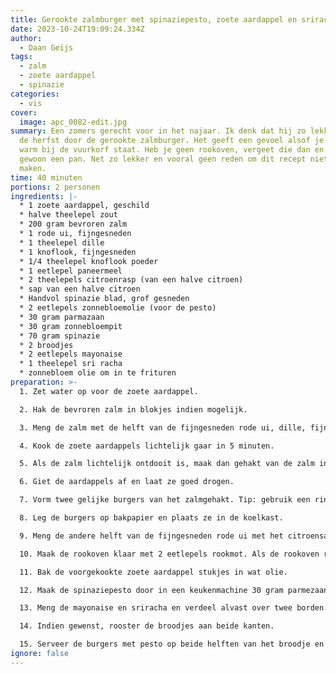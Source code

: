 ```yaml
---
title: Gerookte zalmburger met spinaziepesto, zoete aardappel en sriracha mayonaise
date: 2023-10-24T19:09:24.334Z
author:
  - Daan Geijs
tags:
  - zalm
  - zoete aardappel
  - spinazie
categories:
  - vis
cover:
  image: apc_0082-edit.jpg
summary: Een zomers gerecht voor in het najaar. Ik denk dat hij zo lekker is in
  de herfst door de gerookte zalmburger. Het geeft een gevoel alsof je lekker
  warm bij de vuurkorf staat. Heb je geen rookoven, vergeet die dan en gebruik
  gewoon een pan. Net zo lekker en vooral geen reden om dit recept niet te
  maken.
time: 40 minuten
portions: 2 personen
ingredients: |-
  * 1 zoete aardappel, geschild
  * halve theelepel zout
  * 200 gram bevroren zalm
  * 1 rode ui, fijngesneden
  * 1 theelepel dille
  * 1 knoflook, fijngesneden
  * 1/4 theelepel knoflook poeder
  * 1 eetlepel paneermeel
  * 2 theelepels citroenrasp (van een halve citroen)
  * sap van een halve citroen
  * Handvol spinazie blad, grof gesneden
  * 2 eetlepels zonnebloemolie (voor de pesto)
  * 30 gram parmazaan 
  * 30 gram zonnebloempit
  * 70 gram spinazie
  * 2 broodjes
  * 2 eetlepels mayonaise 
  * 1 theelepel sri racha
  * zonnebloem olie om in te frituren
preparation: >-
  1. Zet water op voor de zoete aardappel.

  2. Hak de bevroren zalm in blokjes indien mogelijk.

  3. Meng de zalm met de helft van de fijngesneden rode ui, dille, fijngesneden knoflook, knoflook poeder, paneermeel en citroenrasp.

  4. Kook de zoete aardappels lichtelijk gaar in 5 minuten.

  5. Als de zalm lichtelijk ontdooit is, maak dan gehakt van de zalm in een keukenmachine. Zorg ervoor dat het mengsel nog grof blijft.

  6. Giet de aardappels af en laat ze goed drogen.

  7. Vorm twee gelijke burgers van het zalmgehakt. Tip: gebruik een ring voor een mooie vorm.

  8. Leg de burgers op bakpapier en plaats ze in de koelkast.

  9. Meng de andere helft van de fijngesneden rode ui met het citroensap en de grof gesneden spinazie.

  10. Maak de rookoven klaar met 2 eetlepels rookmot. Als de rookoven rook produceert, leg dan de burgers erin en gaar ze in 7 minuten.

  11. Bak de voorgekookte zoete aardappel stukjes in wat olie.

  12. Maak de spinaziepesto door in een keukenmachine 30 gram parmezaan, 30 gram zonnebloempit en 70 gram spinazie te malen samen met 2 eetlepels zonnebloemolie.

  13. Meng de mayonaise en sriracha en verdeel alvast over twee borden.

  14. Indien gewenst, rooster de broodjes aan beide kanten.

  15. Serveer de burgers met pesto op beide helften van het broodje en decoreer met de ingelegde ui en spinazie.
ignore: false
---
```

